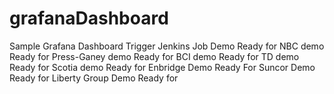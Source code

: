 # grafanaDashboard
Sample Grafana Dashboard
Trigger Jenkins Job
Demo
Ready for NBC demo
Ready for Press-Ganey demo
Ready for BCI demo
Ready for TD demo
Ready for Scotia demo
Ready for Enbridge Demo
Ready For Suncor Demo
Ready for Liberty Group Demo
Ready for  

